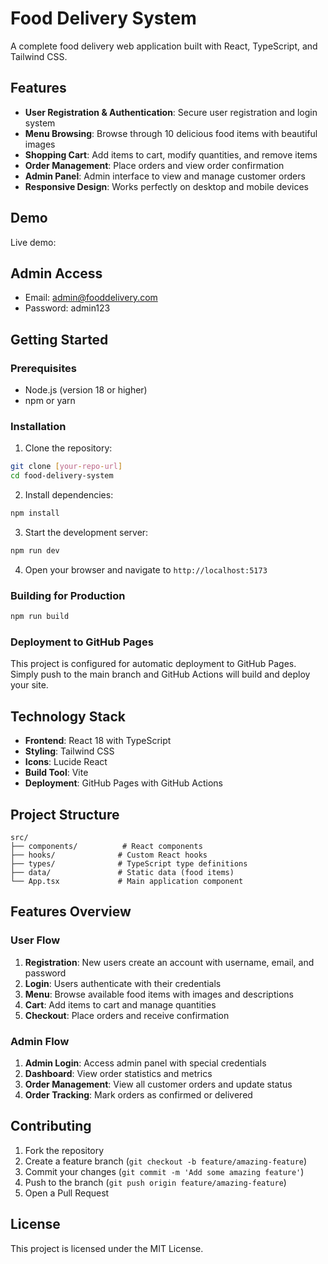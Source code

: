 # Food Delivery System

A complete food delivery web application built with React, TypeScript, and Tailwind CSS.

## Features

- **User Registration & Authentication**: Secure user registration and login system
- **Menu Browsing**: Browse through 10 delicious food items with beautiful images
- **Shopping Cart**: Add items to cart, modify quantities, and remove items
- **Order Management**: Place orders and view order confirmation
- **Admin Panel**: Admin interface to view and manage customer orders
- **Responsive Design**: Works perfectly on desktop and mobile devices

## Demo

Live demo:

## Admin Access

- Email: admin@fooddelivery.com
- Password: admin123

## Getting Started

### Prerequisites

- Node.js (version 18 or higher)
- npm or yarn

### Installation

1. Clone the repository:
```bash
git clone [your-repo-url]
cd food-delivery-system
```

2. Install dependencies:
```bash
npm install
```

3. Start the development server:
```bash
npm run dev
```

4. Open your browser and navigate to `http://localhost:5173`

### Building for Production

```bash
npm run build
```

### Deployment to GitHub Pages

This project is configured for automatic deployment to GitHub Pages. Simply push to the main branch and GitHub Actions will build and deploy your site.

## Technology Stack

- **Frontend**: React 18 with TypeScript
- **Styling**: Tailwind CSS
- **Icons**: Lucide React
- **Build Tool**: Vite
- **Deployment**: GitHub Pages with GitHub Actions

## Project Structure

```
src/
├── components/          # React components
├── hooks/              # Custom React hooks
├── types/              # TypeScript type definitions
├── data/               # Static data (food items)
└── App.tsx             # Main application component
```

## Features Overview

### User Flow
1. **Registration**: New users create an account with username, email, and password
2. **Login**: Users authenticate with their credentials
3. **Menu**: Browse available food items with images and descriptions
4. **Cart**: Add items to cart and manage quantities
5. **Checkout**: Place orders and receive confirmation

### Admin Flow
1. **Admin Login**: Access admin panel with special credentials
2. **Dashboard**: View order statistics and metrics
3. **Order Management**: View all customer orders and update status
4. **Order Tracking**: Mark orders as confirmed or delivered

## Contributing

1. Fork the repository
2. Create a feature branch (`git checkout -b feature/amazing-feature`)
3. Commit your changes (`git commit -m 'Add some amazing feature'`)
4. Push to the branch (`git push origin feature/amazing-feature`)
5. Open a Pull Request

## License

This project is licensed under the MIT License.
